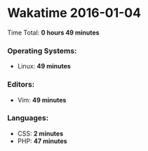 # Wakatime 2016-01-04

Time Total: **0 hours 49 minutes**

### Operating Systems:
- Linux: **49 minutes** 

### Editors:
- Vim: **49 minutes** 

### Languages:
- CSS: **2 minutes** 
- PHP: **47 minutes** 

